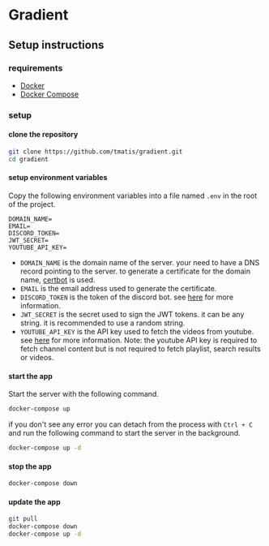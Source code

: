 # Gradient

## Setup instructions

### requirements

- [Docker](https://docs.docker.com/install/)
- [Docker Compose](https://docs.docker.com/compose/install/)

### setup

#### clone the repository

```bash
git clone https://github.com/tmatis/gradient.git
cd gradient
```

#### setup environment variables

Copy the following environment variables into a file named `.env` in the root of the project.

```.env
DOMAIN_NAME=
EMAIL=
DISCORD_TOKEN=
JWT_SECRET=
YOUTUBE_API_KEY=
```

- `DOMAIN_NAME` is the domain name of the server. your need to have a DNS record pointing to the server. to generate a certificate for the domain name, [certbot](https://certbot.eff.org/) is used.
- `EMAIL` is the email address used to generate the certificate.
- `DISCORD_TOKEN` is the token of the discord bot. see [here](https://www.writebots.com/discord-bot-token/) for more information.
- `JWT_SECRET` is the secret used to sign the JWT tokens. it can be any string. it is recommended to use a random string.
- `YOUTUBE_API_KEY` is the API key used to fetch the videos from youtube. see [here](https://developers.google.com/youtube/v3/getting-started) for more information.
  Note: the youtube API key is required to fetch channel content but is not required to fetch playlist, search results or videos.

#### start the app

Start the server with the following command.

```bash
docker-compose up
```

if you don't see any error you can detach from the process with `Ctrl + C` and run the following command to start the server in the background.

```bash
docker-compose up -d
```

#### stop the app

```bash
docker-compose down
```

#### update the app

```bash
git pull
docker-compose down
docker-compose up -d
```
